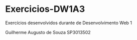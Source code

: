 # Exercicios-DW1A3
Exercícios desenvolvidos durante de Desenvolvimento Web 1

Guilherme Augusto de Souza
SP3013502
